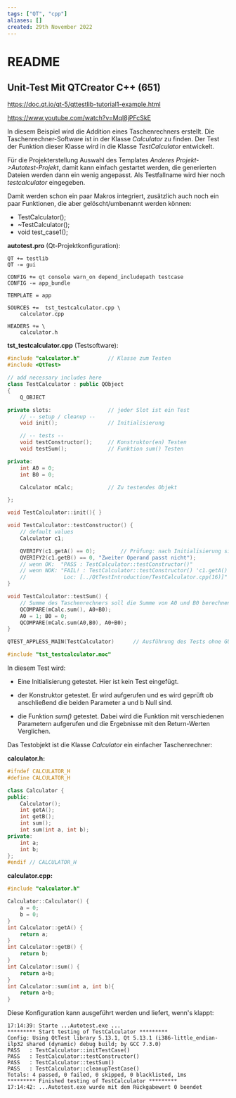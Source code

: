 ```yaml
---
tags: ["QT", "cpp"]
aliases: []
created: 29th November 2022
---
```


# README

## Unit-Test Mit QTCreator C++ (651)

<https://doc.qt.io/qt-5/qttestlib-tutorial1-example.html>

<https://www.youtube.com/watch?v=MqI8jPFcSkE>

In diesem Beispiel wird die Addition eines Taschenrechners erstellt. Die Taschenrechner-Software ist in der Klasse *Calculator* zu finden. Der Test der Funktion dieser Klasse wird in die Klasse *TestCalculator* entwickelt.

Für die Projekterstellung Auswahl des Templates *Anderes Projekt->Autotest-Projekt*, damit kann einfach gestartet werden, die generierten Dateien werden dann ein wenig angepasst. Als Testfallname wird hier noch *testcalculator* eingegeben.

Damit werden schon ein paar Makros integriert, zusätzlich auch noch ein paar Funktionen, die aber gelöscht/umbenannt werden können:

- TestCalculator();
- ~TestCalculator();
- void test_case1();

**autotest.pro** (Qt-Projektkonfiguration):

```
QT += testlib
QT -= gui

CONFIG += qt console warn_on depend_includepath testcase
CONFIG -= app_bundle

TEMPLATE = app

SOURCES +=  tst_testcalculator.cpp \
    calculator.cpp

HEADERS += \
    calculator.h
```

**tst_testcalculator.cpp** (Testsoftware):

```cpp
#include "calculator.h"         // Klasse zum Testen
#include <QtTest>

// add necessary includes here
class TestCalculator : public QObject
{
    Q_OBJECT

private slots:                  // jeder Slot ist ein Test
    // -- setup / cleanup --
    void init();                // Initialisierung

    // -- tests --
    void testConstructor();     // Konstruktor(en) Testen
    void testSum();             // Funktion sum() Testen

private:
    int A0 = 0;
    int B0 = 0;

    Calculator mCalc;           // Zu testendes Objekt

};

void TestCalculator::init(){ }

void TestCalculator::testConstructor() {
    // default values
    Calculator c1;

    QVERIFY(c1.getA() == 0);        // Prüfung: nach Initialisierung sind A und B auf 0
    QVERIFY2(c1.getB() == 0, "Zweiter Operand passt nicht");
    // wenn OK:  "PASS : TestCalculator::testConstructor()"
    // wenn NOK: "FAIL! : TestCalculator::testConstructor() 'c1.getA() == 0' returned FALSE. ()
    //            Loc: [../QtTestIntroduction/TestCalculator.cpp(16)]"
}

void TestCalculator::testSum() {
    // Summe des Taschenrechners soll die Summe von A0 und B0 berechnen
    QCOMPARE(mCalc.sum(), A0+B0);
    A0 = 1; B0 = 0;
    QCOMPARE(mCalc.sum(A0,B0), A0+B0);
}

QTEST_APPLESS_MAIN(TestCalculator)      // Ausführung des Tests ohne GUI

#include "tst_testcalculator.moc"
```

In diesem Test wird:

- Eine Initialisierung getestet. Hier ist kein Test eingefügt.

- der Konstruktor getestet. Er wird aufgerufen und es wird geprüft ob anschließend die beiden Parameter a und b Null sind.
- die Funktion *sum()* getestet. Dabei wird die Funktion mit verschiedenen Parametern aufgerufen und die Ergebnisse mit den Return-Werten Verglichen.

Das Testobjekt ist die Klasse *Calculator* ein einfacher Taschenrechner:

**calculator.h:**

```cpp
#ifndef CALCULATOR_H
#define CALCULATOR_H

class Calculator {
public:
    Calculator();
    int getA();
    int getB();
    int sum();
    int sum(int a, int b);
private:
    int a;
    int b;
};
#endif // CALCULATOR_H
```

**calculator.cpp:**

```cpp
#include "calculator.h"

Calculator::Calculator() {
    a = 0;
    b = 0;
}
int Calculator::getA() {
    return a;
}
int Calculator::getB() {
    return b;
}
int Calculator::sum() {
    return a+b;
}
int Calculator::sum(int a, int b){
    return a+b;
}
```

Diese Konfiguration kann ausgeführt werden und liefert, wenn's klappt:

```
17:14:39: Starte ...Autotest.exe ...
********* Start testing of TestCalculator *********
Config: Using QtTest library 5.13.1, Qt 5.13.1 (i386-little_endian-ilp32 shared (dynamic) debug build; by GCC 7.3.0)
PASS   : TestCalculator::initTestCase()
PASS   : TestCalculator::testConstructor()
PASS   : TestCalculator::testSum()
PASS   : TestCalculator::cleanupTestCase()
Totals: 4 passed, 0 failed, 0 skipped, 0 blacklisted, 1ms
********* Finished testing of TestCalculator *********
17:14:42: ...Autotest.exe wurde mit dem Rückgabewert 0 beendet
```

